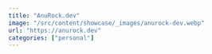```yaml
---
title: "AnuRock.dev"
image: "/src/content/showcase/_images/anurock-dev.webp"
url: "https://anurock.dev"
categories: ["personal"]
---
```

